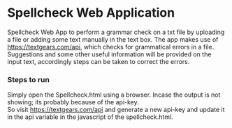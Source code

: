 # Spellcheck Web Application
Spellcheck Web App to perform a grammar check on a txt file by uploading a file or adding some text manually in the text box.
The app makes use of https://textgears.com/api, which checks for grammatical errors in a file.
Suggestions and some other useful information will be provided on the input text, accordingly steps can be taken to correct the errors.

### Steps to run
Simply open the Spellcheck.html using a browser.
Incase the output is not showing; its probably because of the api-key.\
So visit https://textgears.com/api and generate a new api-key and update it in the api variable in the javascript of the spellcheck.html.
